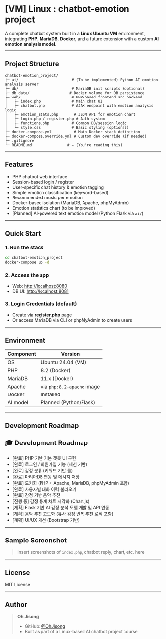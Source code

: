 #  [VM] Linux : chatbot-emotion project

 A complete chatbot system built in a **Linux Ubuntu VM** environment, integrating **PHP**, **MariaDB**, **Docker**, and a future extension with a custom **AI emotion analysis model**.

---

## Project Structure

```
chatbot-emotion_project/
├─ ai/                        # (To be implemented) Python AI emotion analysis server
├─ db/                        # MariaDB init scripts (optional)
├─ db_data/                  # Docker volume for DB persistence
├─ web/                       # PHP-based frontend and backend
│   ├─ index.php              # Main chat UI
│   ├─ chatbot.php            # AJAX endpoint with emotion analysis logic
│   ├─ emotion_stats.php       # JSON API for emotion chart
│   ├─ login.php / register.php # Auth system
│   ├─ functions.php          # Common DB/session logic
│   └─ style.css              # Basic styling (optional)
├─ docker-compose.yml          # Main Docker stack definition
├─ docker-compose.override.yml # Custom dev override (if needed)
├─ .gitignore
└─ README.md                # ← (You're reading this)
```

---

## Features

* PHP chatbot web interface
* Session-based login / register
* User-specific chat history & emotion tagging
* Simple emotion classification (keyword-based)
* Recommended music per emotion
* Docker-based isolation (MariaDB, Apache, phpMyAdmin)
* Emotion statistics chart (to be improved)
* \[Planned] AI-powered text emotion model (Python Flask via `ai/`)

---

## Quick Start

### 1. Run the stack

```bash
cd chatbot-emotion_project
docker-compose up -d
```

### 2. Access the app

* Web: [http://localhost:8080](http://localhost:8080)
* DB UI: [http://localhost:8081](http://localhost:8081)

### 3. Login Credentials (default)

* Create via **register.php** page
* Or access MariaDB via CLI or phpMyAdmin to create users

---

## Environment

| Component | Version                    |
| --------- | -------------------------- |
| OS        | Ubuntu 24.04 (VM)          |
| PHP       | 8.2 (Docker)               |
| MariaDB   | 11.x (Docker)              |
| Apache    | via `php:8.2-apache` image |
| Docker    | Installed                |
| AI model  | Planned (Python/Flask)  |

---

## Development Roadmap

## 🎓 Development Roadmap

-  [완료] PHP 기반 기본 챗봇 UI 구현
-  [완료] 로그인 / 회원가입 기능 (세션 기반)
-  [완료] 감정 분류 (키워드 기반 룰)
-  [완료] 마리아DB 연동 및 메시지 저장
-  [완료] 도커화 (PHP + Apache, MariaDB, phpMyAdmin 포함)
-  [완료] 사용자별 대화 이력 불러오기
-  [완료] 감정 기반 음악 추천
-  [진행 중] 감정 통계 차트 시각화 (Chart.js)
-  [계획] Flask 기반 AI 감정 분석 모델 개발 및 API 연동
-  [계획] 음악 추천 고도화 (유사 감정 반복 추천 로직 포함)
-  [계획] UI/UX 개선 (Bootstrap 기반)

---

## Sample Screenshot

> Insert screenshots of `index.php`, chatbot reply, chart, etc. here

---

## License

MIT License

---

## Author

> **Oh Jisong**
>
> * GitHub: [@OhJisong](https://github.com/OhJisong)
> * Built as part of a Linux-based AI chatbot project course


